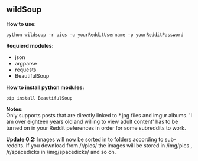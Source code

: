 ## wildSoup
**How to use:**

```
python wildsoup -r pics -u yourRedditUsername -p yourRedditPassword
```



**Requierd modules:**
* json
* argparse
* requests
* BeautifulSoup

**How to install python modules:**
```
pip install BeautifulSoup
```



**Notes:**<br>Only supports posts that are directly linked to *.jpg files and imgur albums.
'I am over eighteen years old and willing to view adult content' has to be turned on in your Reddit peferences in order for some subreddits to work.




**Update 0.2:**
Images will now be sorted in to folders according to sub-reddits. If you download from /r/pics/ the images will be stored in /img/pics , /r/spacedicks in /img/spacedicks/ and so on.
